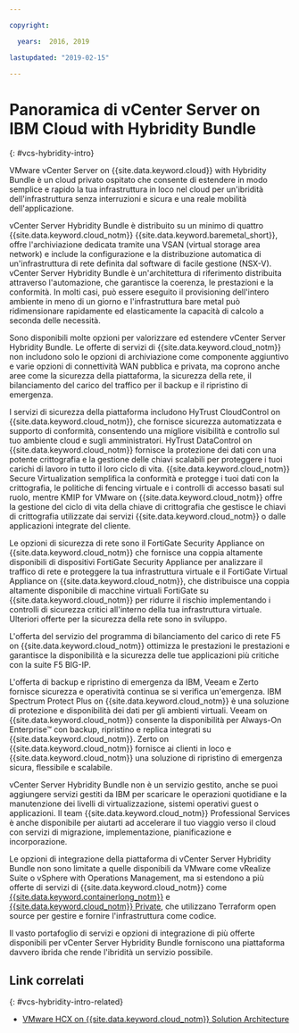 ```yaml
---

copyright:

  years:  2016, 2019

lastupdated: "2019-02-15"

---
```

# Panoramica di vCenter Server on IBM Cloud with Hybridity Bundle
{: #vcs-hybridity-intro}

VMware vCenter Server on {{site.data.keyword.cloud}} with Hybridity Bundle è un cloud privato ospitato che consente di estendere in modo semplice e rapido la tua infrastruttura in loco nel cloud per un'ibridità dell'infrastruttura senza interruzioni e sicura e una reale mobilità dell'applicazione.

vCenter Server Hybridity Bundle è distribuito su un minimo di quattro {{site.data.keyword.cloud_notm}} {{site.data.keyword.baremetal_short}}, offre l'archiviazione dedicata tramite una VSAN (virtual storage area network) e include la configurazione e la distribuzione automatica di un'infrastruttura di rete definita dal software di facile gestione (NSX-V). vCenter Server Hybridity Bundle è un'architettura di riferimento distribuita attraverso l'automazione, che garantisce la coerenza, le prestazioni e la conformità. In molti casi, può essere eseguito il provisioning dell'intero ambiente in meno di un giorno e l'infrastruttura bare metal può ridimensionare rapidamente ed elasticamente la capacità di calcolo a seconda delle necessità.

Sono disponibili molte opzioni per valorizzare ed estendere vCenter Server Hybridity Bundle. Le offerte di servizi di {{site.data.keyword.cloud_notm}} non includono solo le opzioni di archiviazione come componente aggiuntivo e varie opzioni di connettività WAN pubblica e privata, ma coprono anche aree come la sicurezza della piattaforma, la sicurezza della rete, il bilanciamento del carico del traffico per il backup e il ripristino di emergenza.

I servizi di sicurezza della piattaforma includono HyTrust CloudControl on {{site.data.keyword.cloud_notm}}, che fornisce sicurezza automatizzata e supporto di conformità, consentendo una migliore visibilità e controllo sul tuo ambiente cloud e sugli amministratori. HyTrust DataControl on {{site.data.keyword.cloud_notm}} fornisce la protezione dei dati con una potente crittografia e la gestione delle chiavi scalabili per proteggere i tuoi carichi di lavoro in tutto il loro ciclo di vita. {{site.data.keyword.cloud_notm}} Secure Virtualization semplifica la conformità e protegge i tuoi dati con la crittografia, le politiche di fencing virtuale e i controlli di accesso basati sul ruolo, mentre KMIP for VMware on {{site.data.keyword.cloud_notm}} offre la gestione del ciclo di vita della chiave di crittografia che gestisce le chiavi di crittografia utilizzate dai servizi {{site.data.keyword.cloud_notm}} o dalle applicazioni integrate del cliente.

Le opzioni di sicurezza di rete sono il FortiGate Security Appliance on {{site.data.keyword.cloud_notm}} che fornisce una coppia altamente disponibili di dispositivi FortiGate Security Appliance per analizzare il traffico di rete e proteggere la tua infrastruttura virtuale e il FortiGate Virtual Appliance on {{site.data.keyword.cloud_notm}}, che distribuisce una coppia altamente disponibile di macchine virtuali FortiGate su {{site.data.keyword.cloud_notm}} per ridurre il rischio implementando i controlli di sicurezza critici all'interno della tua infrastruttura virtuale. Ulteriori offerte per la sicurezza della rete sono in sviluppo.

L'offerta del servizio del programma di bilanciamento del carico di rete F5 on {{site.data.keyword.cloud_notm}} ottimizza le prestazioni le prestazioni e garantisce la disponibilità e la sicurezza delle tue applicazioni più critiche con la suite F5 BIG-IP.

L'offerta di backup e ripristino di emergenza da IBM, Veeam e Zerto fornisce sicurezza e operatività continua se si verifica un'emergenza. IBM Spectrum Protect Plus on {{site.data.keyword.cloud_notm}} è una soluzione di protezione e disponibilità dei dati per gli ambienti virtuali. Veeam on {{site.data.keyword.cloud_notm}} consente la disponibilità per Always-On Enterprise™ con backup, ripristino e replica integrati su {{site.data.keyword.cloud_notm}}. Zerto on {{site.data.keyword.cloud_notm}} fornisce ai clienti in loco e {{site.data.keyword.cloud_notm}} una soluzione di ripristino di emergenza sicura, flessibile e scalabile.

vCenter Server Hybridity Bundle non è un servizio gestito, anche se puoi aggiungere servizi gestiti da IBM per scaricare le operazioni quotidiane e la manutenzione dei livelli di virtualizzazione, sistemi operativi guest o applicazioni. Il team {{site.data.keyword.cloud_notm}} Professional Services è anche disponibile per aiutarti ad accelerare il tuo viaggio verso il cloud con servizi di migrazione, implementazione, pianificazione e incorporazione.

Le opzioni di integrazione della piattaforma di vCenter Server Hybridity Bundle non sono limitate a quelle disponibili da VMware come vRealize Suite o vSphere with Operations Management, ma si estendono a più offerte di servizi di {{site.data.keyword.cloud_notm}} come [{{site.data.keyword.containerlong_notm}}](/docs/services/vmwaresolutions/archiref/vcsiks?topic=vmware-solutions-vcsiks-intro) e [{{site.data.keyword.cloud_notm}} Private](/docs/services/vmwaresolutions/archiref/vcsicp?topic=vmware-solutions-vcsicp-intro), che utilizzano Terraform open source per gestire e fornire l'infrastruttura come codice.

Il vasto portafoglio di servizi e opzioni di integrazione di più offerte disponibili per vCenter Server Hybridity Bundle forniscono una piattaforma davvero ibrida che rende l'ibridità un servizio possibile.

## Link correlati
{: #vcs-hybridity-intro-related}

* [VMware HCX on {{site.data.keyword.cloud_notm}} Solution Architecture](https://www.ibm.com/cloud/garage/files/HCX_Architecture_Design.pdf)
